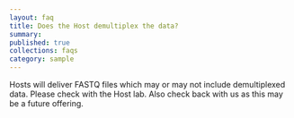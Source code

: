 ```yaml
---
layout: faq
title: Does the Host demultiplex the data?
summary:
published: true
collections: faqs
category: sample
---
```


Hosts will deliver FASTQ files which may or may not include demultiplexed data.
Please check with the Host lab. Also check back with us as this may be a future offering.
